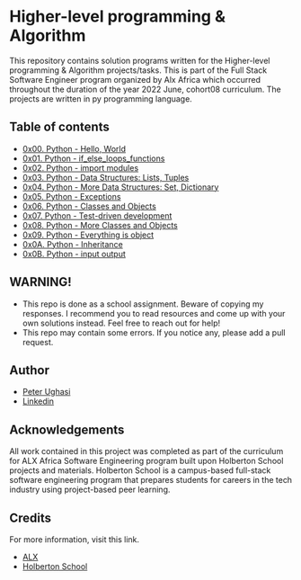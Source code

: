 # Higher-level programming & Algorithm

This repository contains solution programs written for the Higher-level programming & Algorithm projects/tasks.
This is part of the Full Stack Software Engineer program organized by Alx Africa which occurred throughout the duration of the year 2022 June, cohort08 curriculum.
 The projects are written in py programming language.

## Table of contents

* [0x00. Python - Hello, World](https://github.com/tynist/alx-higher_level_programming/tree/main/0x00-python-hello_world)
* [0x01. Python - if_else_loops_functions](https://github.com/tynist/alx-higher_level_programming/tree/main/0x01-python-if_else_loops_functions)
* [0x02. Python - import modules](https://github.com/tynist/alx-higher_level_programming/tree/main/0x02-python-import_modules)
* [0x03. Python - Data Structures: Lists, Tuples](https://github.com/tynist/alx-higher_level_programming/tree/main/0x03-python-data_structures)
* [0x04. Python - More Data Structures: Set, Dictionary](https://github.com/tynist/alx-higher_level_programming/tree/main/0x04-python-more_data_structures)
* [0x05. Python - Exceptions](https://github.com/tynist/alx-higher_level_programming/tree/main/0x05-python-exceptions)
* [0x06. Python - Classes and Objects](https://github.com/tynist/alx-higher_level_programming/tree/main/0x06-python-classes)
* [0x07. Python - Test-driven development](https://github.com/tynist/alx-higher_level_programming/tree/main/0x07-python-test_driven_development)
* [0x08. Python - More Classes and Objects](https://github.com/tynist/alx-higher_level_programming/tree/main/0x08-python-more_classes)
* [0x09. Python - Everything is object](https://github.com/tynist/alx-higher_level_programming/tree/main/0x09-python-everything_is_object)
* [0x0A. Python - Inheritance](https://github.com/tynist/alx-higher_level_programming/tree/main/0x0A-python-inheritance)
* [0x0B. Python - input output](https://github.com/tynist/alx-higher_level_programming/tree/main/0x0B-python-input_output)


## WARNING!

* This repo is done as a school assignment. Beware of copying my responses. I recommend you to read resources and come up with your own solutions instead. Feel free to reach out for help!
* This repo may contain some errors. If you notice any, please add a pull request.



## Author

- [Peter Ughasi](https://www.github.com/tynist)
- [Linkedin](https://www.linkedin.com/in/peter-ughasi-mypage)


## Acknowledgements
All work contained in this project was completed as part of the curriculum for ALX Africa Software Engineering program built upon Holberton School projects and materials. Holberton School is a campus-based full-stack software engineering program that prepares students for careers in the tech industry using project-based peer learning.


## Credits

For more information, visit this link.
* [ALX](https://www.alxafrica.com/)
* [Holberton School](https://www.holbertonschool.com/)
